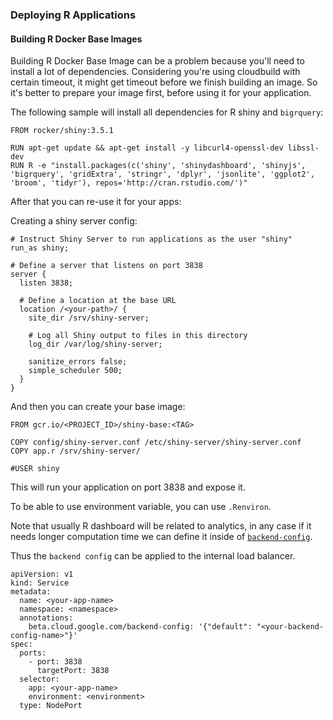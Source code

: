 ### Deploying R Applications

#### Building R Docker Base Images

Building R Docker Base Image can be a problem because you'll need to install a lot of dependencies.
Considering you're using cloudbuild with certain timeout, it might get timeout before we finish building 
an image. So it's better to prepare your image first, before using it for your application.

The following sample will install all dependencies for R shiny and `bigrquery`:

```aidl
FROM rocker/shiny:3.5.1

RUN apt-get update && apt-get install -y libcurl4-openssl-dev libssl-dev
RUN R -e "install.packages(c('shiny', 'shinydashboard', 'shinyjs', 'bigrquery', 'gridExtra', 'stringr', 'dplyr', 'jsonlite', 'ggplot2', 'broom', 'tidyr'), repos='http://cran.rstudio.com/')"
```

After that you can re-use it for your apps:

Creating a shiny server config:

```aidl
# Instruct Shiny Server to run applications as the user "shiny"
run_as shiny;

# Define a server that listens on port 3838
server {
  listen 3838;

  # Define a location at the base URL
  location /<your-path>/ {
    site_dir /srv/shiny-server;

    # Log all Shiny output to files in this directory
    log_dir /var/log/shiny-server;

    sanitize_errors false;
    simple_scheduler 500;
  }
}
```

And then you can create your base image:

```aidl
FROM gcr.io/<PROJECT_ID>/shiny-base:<TAG>

COPY config/shiny-server.conf /etc/shiny-server/shiny-server.conf
COPY app.r /srv/shiny-server/

#USER shiny
```

This will run your application on port 3838 and expose it.

To be able to use environment variable, you can use `.Renviron`.

Note that usually R dashboard will be related to analytics, in any case if it needs longer
computation time we can define it inside of [`backend-config`](https://cloud.google.com/load-balancing/docs/backend-service#timeout-setting).

Thus the `backend config` can be applied to the internal load balancer.

```aidl
apiVersion: v1
kind: Service
metadata:
  name: <your-app-name> 
  namespace: <namespace>
  annotations:
    beta.cloud.google.com/backend-config: '{"default": "<your-backend-config-name>"}'
spec:
  ports:
    - port: 3838
      targetPort: 3838
  selector:
    app: <your-app-name> 
    environment: <environment>
  type: NodePort
```